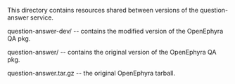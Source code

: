 This directory contains resources shared between
versions of the question-answer service.

question-answer-dev/ -- contains the modified version of the OpenEphyra QA pkg.

question-answer/ -- contains the original version of the OpenEphyra QA pkg.

question-answer.tar.gz -- the original OpenEphyra tarball.
